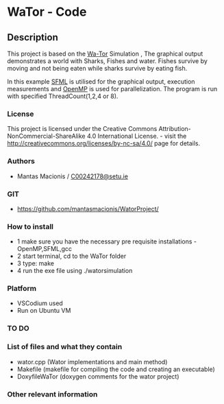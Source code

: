# WaTor - Code

## Description
This project is based on the [Wa-Tor](https://en.wikipedia.org/wiki/Wa-Tor) Simulation , The graphical output demonstrates a world with Sharks, Fishes and water. Fishes survive by moving and not being eaten while sharks survive by eating fish. 

In this example [SFML](https://www.sfml-dev.org/) is utilised for the graphical output, execution measurements and [OpenMP](https://www.openmp.org/) is used for parallelization.
The program is run with specified ThreadCount(1,2,4 or 8).

### License
This project is licensed under the Creative Commons Attribution-NonCommercial-ShareAlike 4.0 International License. - visit the http://creativecommons.org/licenses/by-nc-sa/4.0/ page for details.

### Authors
- Mantas Macionis / C00242178@setu.ie
### GIT
- https://github.com/mantasmacionis/WatorProject/
### How to install
- 1 make sure you have the necessary pre requisite installations - OpenMP,SFML,gcc
- 2 start terminal, cd to the WaTor folder
- 3 type: make
- 4 run the exe file using ./watorsimulation

### Platform
- VSCodium used
- Run on Ubuntu VM
### TO DO

### List of files and what they contain
- wator.cpp (Wator implementations and main method)
- Makefile (makefile for compiling the code and creating an executable)
- DoxyfileWaTor (doxygen comments for the wator project)

### Other relevant information
